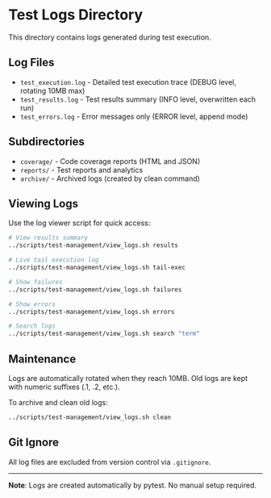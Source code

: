 # Test Logs Directory

This directory contains logs generated during test execution.

## Log Files

- `test_execution.log` - Detailed test execution trace (DEBUG level, rotating 10MB max)
- `test_results.log` - Test results summary (INFO level, overwritten each run)
- `test_errors.log` - Error messages only (ERROR level, append mode)

## Subdirectories

- `coverage/` - Code coverage reports (HTML and JSON)
- `reports/` - Test reports and analytics
- `archive/` - Archived logs (created by clean command)

## Viewing Logs

Use the log viewer script for quick access:

```bash
# View results summary
../scripts/test-management/view_logs.sh results

# Live tail execution log
../scripts/test-management/view_logs.sh tail-exec

# Show failures
../scripts/test-management/view_logs.sh failures

# Show errors
../scripts/test-management/view_logs.sh errors

# Search logs
../scripts/test-management/view_logs.sh search "term"
```

## Maintenance

Logs are automatically rotated when they reach 10MB. Old logs are kept with numeric suffixes (.1, .2, etc.).

To archive and clean old logs:

```bash
../scripts/test-management/view_logs.sh clean
```

## Git Ignore

All log files are excluded from version control via `.gitignore`.

---

**Note**: Logs are created automatically by pytest. No manual setup required.
